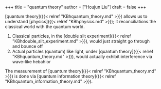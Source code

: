 +++
title = "quantum theory"
author = ["Houjun Liu"]
draft = false
+++

[quantum theory]({{< relref "KBhquantum_theory.md" >}}) allows us to understand [physics]({{< relref "KBhphysics.md" >}}); it reconciliations the classical world with the quantum world.

1.  Classical particles, in the [double slit experiment]({{< relref "KBhdouble_slit_experiment.md" >}}), would just straight go through and bounce off
2.  Actual particles (quantum) like light, under [quantum theory]({{< relref "KBhquantum_theory.md" >}}), would actually exhibit interference via wave-like hebahior

The measurement of [quantum theory]({{< relref "KBhquantum_theory.md" >}}) is done via [quantum information theory]({{< relref "KBhquantum_information_theory.md" >}}).